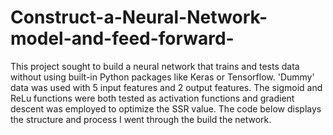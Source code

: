 # Construct-a-Neural-Network-model-and-feed-forward-


This project sought to build a neural network that trains and tests data without using built-in Python packages like Keras or Tensorflow. 
'Dummy' data was used with 5 input features and 2 output features. The sigmoid and ReLu functions were both tested as activation functions and gradient descent was employed to optimize the SSR value. 
The code below displays the structure and process I went through the build the network.
